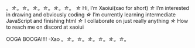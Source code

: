 。*☆*。*☆*。*☆*。*☆*。*☆*。*☆*。
*☆* Hi, I’m Xaoiui(xao for short)
*☆* I’m interested in drawing and obviously coding
*☆* I’m currently learning intermediate JavaScript and finishing html
*☆* I collaborate on just really anything
*☆* How to reach me on discord at xaoiui

<!---
0p3rat0r666/0p3rat0r666 is a ✨ special ✨ repository because its `README.md` (this file) appears on your GitHub profile.
You can click the Preview link to take a look at your changes.
--->
OOGA BOOGA!!!!
-Xao
。*☆*。*☆*。*☆*。*☆*。*☆*。*☆*。
